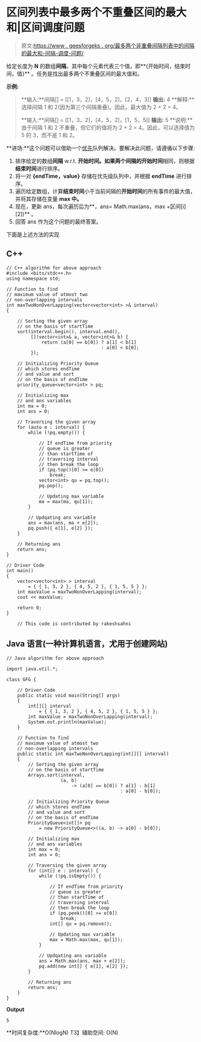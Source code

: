 # 区间列表中最多两个不重叠区间的最大和|区间调度问题

> 原文:[https://www . geesforgeks . org/最多两个非重叠间隔列表中的间隔的最大和-间隔-调度-问题/](https://www.geeksforgeeks.org/maximum-sum-of-at-most-two-non-overlapping-intervals-in-a-list-of-intervals-interval-scheduling-problem/)

给定长度为 **N** 的数组**间隔**，其中每个元素代表三个值，即**{开始时间，结束时间，值}** 。任务是找出最多两个不重叠区间的最大值和。

**示例:**

> **输入:**间隔[] = [[1，3，2]，[4，5，2]，[2，4，3]]
> **输出:** 4
> **解释:**选择间隔 1 和 2(因为第三个间隔重叠)。因此，最大值为 2 + 2 = 4。
> 
> **输入:**间隔[] = [[1，3，2]，[4，5，2]，[1，5，5]]
> **输出:** 5
> **说明:**由于间隔 1 和 2 不重叠，但它们的值将为 2 + 2 = 4。因此，可以选择值为 5 的 3，而不是 1 和 2。

**进场:**这个问题可以借助一个[优先](https://www.geeksforgeeks.org/priority-queue-set-1-introduction/)队列解决。要解决此问题，请遵循以下步骤:

1.  排序给定的数组**间隔** w.r.t. **开始时间。**如果两个间隔的**开始时间**相同，则根据**结束时间**进行排序。
2.  将一对 **{endTime，value}** 存储在优先级队列中，并根据 **endTime** 进行排序。
3.  遍历给定数组，计算**结束时间**小于当前间隔的**开始时间**的所有事件的最大值，并将其存储在变量 **max 中。**
4.  现在，更新 ans，每次遍历后为**，ans= Math.max(ans，max +区间[i][2])** 。
5.  回答 ans 作为这个问题的最终答案。

下面是上述方法的实现

## C++

```
// C++ algorithm for above approach
#include <bits/stdc++.h>
using namespace std;

// Function to find
// maximum value of atmost two
// non-overlapping intervals
int maxTwoNonOverLapping(vector<vector<int> >& interval)
{

    // Sorting the given array
    // on the basis of startTime
    sort(interval.begin(), interval.end(),
         [](vector<int>& a, vector<int>& b) {
             return (a[0] == b[0]) ? a[1] < b[1]
                                   : a[0] < b[0];
         });

    // Initializing Priority Queue
    // which stores endTime
    // and value and sort
    // on the basis of endTime
    priority_queue<vector<int> > pq;

    // Initializing max
    // and ans variables
    int ma = 0;
    int ans = 0;

    // Traversing the given array
    for (auto e : interval) {
        while (!pq.empty()) {

            // If endTime from priority
            // queue is greater
            // than startTime of
            // traversing interval
            // then break the loop
            if (pq.top()[0] >= e[0])
                break;
            vector<int> qu = pq.top();
            pq.pop();

            // Updating max variable
            ma = max(ma, qu[1]);
        }

        // Updqating ans variable
        ans = max(ans, ma + e[2]);
        pq.push({ e[1], e[2] });
    }

    // Returning ans
    return ans;
}

// Driver Code
int main()
{
    vector<vector<int> > interval
        = { { 1, 3, 2 }, { 4, 5, 2 }, { 1, 5, 5 } };
    int maxValue = maxTwoNonOverLapping(interval);
    cout << maxValue;

    return 0;
}

    // This code is contributed by rakeshsahni
```

## Java 语言(一种计算机语言，尤用于创建网站)

```
// Java algorithm for above approach

import java.util.*;

class GFG {

    // Driver Code
    public static void main(String[] args)
    {
        int[][] interval
            = { { 1, 3, 2 }, { 4, 5, 2 }, { 1, 5, 5 } };
        int maxValue = maxTwoNonOverLapping(interval);
        System.out.println(maxValue);
    }

    // Function to find
    // maximum value of atmost two
    // non-overlapping intervals
    public static int maxTwoNonOverLapping(int[][] interval)
    {
        // Sorting the given array
        // on the basis of startTime
        Arrays.sort(interval,
                    (a, b)
                        -> (a[0] == b[0]) ? a[1] - b[1]
                                          : a[0] - b[0]);

        // Initializing Priority Queue
        // which stores endTime
        // and value and sort
        // on the basis of endTime
        PriorityQueue<int[]> pq
            = new PriorityQueue<>((a, b) -> a[0] - b[0]);

        // Initializing max
        // and ans variables
        int max = 0;
        int ans = 0;

        // Traversing the given array
        for (int[] e : interval) {
            while (!pq.isEmpty()) {

                // If endTime from priority
                // queue is greater
                // than startTime of
                // traversing interval
                // then break the loop
                if (pq.peek()[0] >= e[0])
                    break;
                int[] qu = pq.remove();

                // Updating max variable
                max = Math.max(max, qu[1]);
            }

            // Updqating ans variable
            ans = Math.max(ans, max + e[2]);
            pq.add(new int[] { e[1], e[2] });
        }

        // Returning ans
        return ans;
    }
}
```

**Output**

```
5
```

**时间复杂度:**O(NlogN)
T3】辅助空间: O(N)